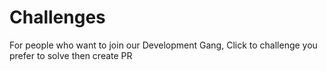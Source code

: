 Challenges
===========================================================================================
For people who want to join our Development Gang,
Click to challenge you prefer to solve then create PR
